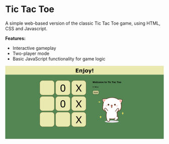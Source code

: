 # Tic Tac Toe
A simple web-based version of the classic Tic Tac Toe game, using HTML, CSS and Javascript.

**Features:**
- Interactive gameplay
- Two-player mode
- Basic JavaScript functionality for game logic
 
![TicTacToe](/finalproduct/screenshot.png)
